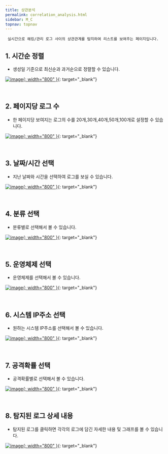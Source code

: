 ```yaml
---
title: 상관분석
permalink: correlation_analysis.html
sidebar: M_C
topnav: topnav
---
```



     실시간으로 해킹/관리 로그 사이의 상관관계를 탐지하여 리스트를 보여주는 페이지입니다.

## 1. 시간순 정렬
- 생성일 기준으로 최신순과 과거순으로 정렬할 수 있습니다.

[![image](/docs/images/Manual/common/analysis/1.png){: width="800" }](/docs/images/Manual/common/analysis/1.png){: target="_blank"}
 
 <br />

## 2. 페이지당 로그 수
- 한 페이지당 보여지는 로그의 수를 20개,30개,40개,50개,100개로 설정할 수 있습니다.

[![image](/docs/images/Manual/common/analysis/2.png){: width="800" }](/docs/images/Manual/common/analysis/2.png){: target="_blank"}
 
 <br />

## 3. 날짜/시간 선택
- 지난 날짜와 시간을 선택하여 로그를 보실 수 있습니다.

[![image](/docs/images/Manual/common/analysis/3.png){: width="800" }](/docs/images/Manual/common/analysis/3.png){: target="_blank"}

<br />

## 4. 분류 선택
- 분류별로 선택해서 볼 수 있습니다.

[![image](/docs/images/Manual/common/analysis/4.png){: width="800" }](/docs/images/Manual/common/analysis/4.png){: target="_blank"}

<br />

## 5. 운영체제 선택
- 운영체제를 선택해서 볼 수 있습니다.

[![image](/docs/images/Manual/common/analysis/5.png){: width="800" }](/docs/images/Manual/common/analysis/5.png){: target="_blank"}

<br />

## 6. 시스템 IP주소 선택
- 원하는 시스템 IP주소를 선택해서 볼 수 있습니다.

[![image](/docs/images/Manual/common/analysis/6.png){: width="800" }](/docs/images/Manual/common/analysis/6.png){: target="_blank"}

<br />

## 7. 공격확률 선택
- 공격확률별로 선택해서 볼 수 있습니다.

[![image](/docs/images/Manual/common/analysis/7.png){: width="800" }](/docs/images/Manual/common/analysis/7.png){: target="_blank"}
 
<br />

## 8. 탐지된 로그 상세 내용
- 탐지된 로그를 클릭하면 각각의 로그에 담긴 자세한 내용 및 그래프를 볼 수 있습니다.

[![image](/docs/images/Manual/common/analysis/8.png){: width="800" }](/docs/images/Manual/common/analysis/8.png){: target="_blank"}